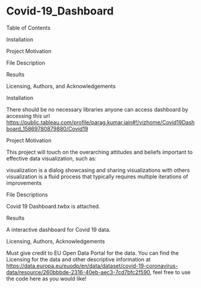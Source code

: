 # Covid-19_Dashboard

Table of Contents

Installation

Project Motivation

File Description

Results

Licensing, Authors, and Acknowledgements


Installation

There should be no necessary libraries anyone can access dashboard by accessing this url https://public.tableau.com/profile/parag.kumar.jain#!/vizhome/Covid19Dashboard_15869780879880/Covid19


Project Motivation

This project will touch on the overarching attitudes and beliefs important to effective data visualization, such as:

visualization is a dialog
showcasing and sharing visualizations with others
visualization is a fluid process that typically requires multiple iterations of improvements


File Descriptions

Covid 19 Dashboard.twbx is attached.


Results

A interactive dashboard for Covid 19 data.


Licensing, Authors, Acknowledgements

Must give credit to EU Open Data Portal for the data. You can find the Licensing for the data and other descriptive information at https://data.europa.eu/euodp/en/data/dataset/covid-19-coronavirus-data/resource/260bbbde-2316-40eb-aec3-7cd7bfc2f590, feel free to use the code here as you would like!

